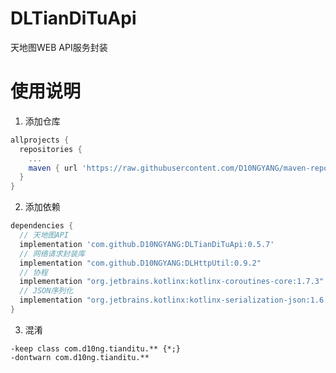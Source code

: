 # DLTianDiTuApi
天地图WEB API服务封装

# 使用说明
1. 添加仓库
```build.gradle
allprojects {
  repositories {
    ...
    maven { url 'https://raw.githubusercontent.com/D10NGYANG/maven-repo/main/repository'}
  }
}
```
2. 添加依赖
```build.gradle
dependencies {
  // 天地图API
  implementation 'com.github.D10NGYANG:DLTianDiTuApi:0.5.7'
  // 网络请求封装库
  implementation "com.github.D10NGYANG:DLHttpUtil:0.9.2"
  // 协程
  implementation "org.jetbrains.kotlinx:kotlinx-coroutines-core:1.7.3"
  // JSON序列化
  implementation "org.jetbrains.kotlinx:kotlinx-serialization-json:1.6.2"
}
```
3. 混淆
```properties
-keep class com.d10ng.tianditu.** {*;}
-dontwarn com.d10ng.tianditu.**
```
